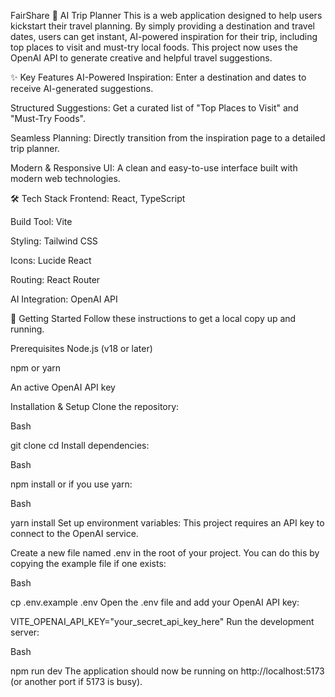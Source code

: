 FairShare
🤖 AI Trip Planner
This is a web application designed to help users kickstart their travel planning. By simply providing a destination and travel dates, users can get instant, AI-powered inspiration for their trip, including top places to visit and must-try local foods. This project now uses the OpenAI API to generate creative and helpful travel suggestions.

✨ Key Features
AI-Powered Inspiration: Enter a destination and dates to receive AI-generated suggestions.

Structured Suggestions: Get a curated list of "Top Places to Visit" and "Must-Try Foods".

Seamless Planning: Directly transition from the inspiration page to a detailed trip planner.

Modern & Responsive UI: A clean and easy-to-use interface built with modern web technologies.

🛠️ Tech Stack
Frontend: React, TypeScript

Build Tool: Vite

Styling: Tailwind CSS

Icons: Lucide React

Routing: React Router

AI Integration: OpenAI API

🚀 Getting Started
Follow these instructions to get a local copy up and running.

Prerequisites
Node.js (v18 or later)

npm or yarn

An active OpenAI API key

Installation & Setup
Clone the repository:

Bash

git clone <your-repository-url>
cd <your-repository-name>
Install dependencies:

Bash

npm install
or if you use yarn:

Bash

yarn install
Set up environment variables:
This project requires an API key to connect to the OpenAI service.

Create a new file named .env in the root of your project. You can do this by copying the example file if one exists:

Bash

cp .env.example .env
Open the .env file and add your OpenAI API key:

VITE_OPENAI_API_KEY="your_secret_api_key_here"
Run the development server:

Bash

npm run dev
The application should now be running on http://localhost:5173 (or another port if 5173 is busy).